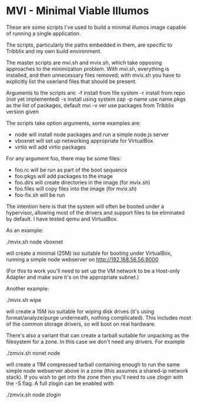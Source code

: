MVI - Minimal Viable Illumos
============================

These are some scripts I've used to build a minimal illumos image
capable of running a single application.

The scripts, particularly the paths embedded in them, are specific
to Tribblix and my own build environment.

The master scripts are mvi.sh and mvix.sh, which take opposing approaches
to the minimization problem. With mvi.sh, everything is installed, and
then unnecessary files removed; with mvix.sh you have to explicitly list
the userland files that should be present.

Arguments to the scripts are:
 -f        install from file system
 -r	   install from repo (not yet implemented)
 -s	   install using system zap
 -p name   use name.pkgs as the list of packages, default mvi
 -v ver	   use packages from Tribblix version given

The scripts take option arguments, some examples are:

 - node will install node packages and run a simple node.js server
 - vboxnet will set up networking appropriate for VirtualBox
 - virtio will add virtio packages

For any argument foo, there may be some files:

 - foo.rc will be run as part of the boot sequence
 - foo.pkgs will add packages to the image
 - foo.dirs will create directories in the image (for mvix.sh)
 - foo.files will copy files into the image (for mvix.sh)
 - foo-fix.sh will be run

The intention here is that the system will often be booted under a hypervisor,
allowing most of the drivers and support files to be eliminated by default. I
have tested qemu and VirtualBox.

As an example:

./mvix.sh node vboxnet

will create a minimal (25M) iso suitable for booting under VirtualBox,
running a simple node webserver on http://192.168.56.56:8000

(For this to work you'll need to set up the VM network to be a Host-only
Adapter and make sure it's on the appropriate subnet.)

Another example:

./mvix.sh wipe

will create a 15M iso suitable for wiping disk drives (it's using
format/analyze/purge underneath, nothing complicated). This includes
most of the common storage drivers, so will boot on real hardware.

There's also a variant that can create a tarball suitable for unpacking as
the filesystem for a zone. In this case we don't need any drivers. For example

./zmvix.sh nonet node

will create a 11M compressed tarball containing enough to run the same
simple node webserver above in a zone (this assumes a shared-ip network
stack). If you wish to get into the zone then you'll need to use zlogin
with the -S flag. A full zlogin can be enabled with

./zmvix.sh node zlogin
